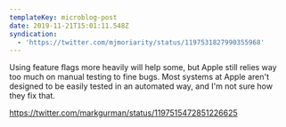 ```yaml
---
templateKey: microblog-post
date: 2019-11-21T15:01:11.548Z
syndication:
  - 'https://twitter.com/mjmoriarity/status/1197531827990355968'
---
```


Using feature flags more heavily will help some, but Apple still relies way too much on manual testing to fine bugs. Most systems at Apple aren't designed to be easily tested in an automated way, and I'm not sure how they fix that.

https://twitter.com/markgurman/status/1197515472851226625
